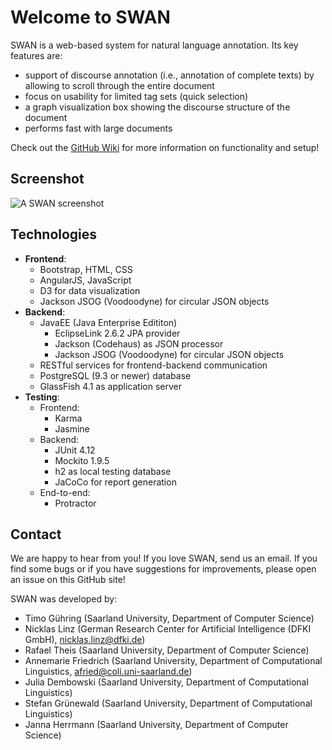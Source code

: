# Welcome to SWAN <!--[![Build Status](https://travis-ci.org/annefried/swan.png?branch=master)](https://travis-ci.org/annefried/swan)-->
SWAN is a web-based system for natural language annotation.
Its key features are:
* support of discourse annotation (i.e., annotation of complete texts) by allowing to scroll through the entire document
* focus on usability for limited tag sets (quick selection)
* a graph visualization box showing the discourse structure of the document
* performs fast with large documents

Check out the [GitHub Wiki](https://github.com/annefried/swan/wiki) for more information on functionality and setup!

## Screenshot
![A SWAN screenshot](https://raw.githubusercontent.com/wiki/annefried/swan/images/swan_example.png)

## Technologies
* **Frontend**:
  * Bootstrap, HTML, CSS
  * AngularJS, JavaScript
  * D3 for data visualization
  * Jackson JSOG (Voodoodyne) for circular JSON objects
* **Backend**:
  * JavaEE (Java Enterprise Edititon)
    * EclipseLink 2.6.2 JPA provider
    * Jackson (Codehaus) as JSON processor
    * Jackson JSOG (Voodoodyne) for circular JSON objects
  * RESTful services for frontend-backend communication
  * PostgreSQL (9.3 or newer) database
  * GlassFish 4.1 as application server
* **Testing**:
  * Frontend:
    * Karma
    * Jasmine
  * Backend:
    * JUnit 4.12
    * Mockito 1.9.5
    * h2 as local testing database
    * JaCoCo for report generation
  * End-to-end:
    * Protractor

## Contact
We are happy to hear from you!
If you love SWAN, send us an email.
If you find some bugs or if you have suggestions for improvements, please open an issue on this GitHub site!

SWAN was developed by:
* Timo Gühring (Saarland University, Department of Computer Science)
* Nicklas Linz (German Research Center for Artificial Intelligence (DFKI GmbH), nicklas.linz@dfki.de)
* Rafael Theis (Saarland University, Department of Computer Science)
* Annemarie Friedrich (Saarland University, Department of Computational Linguistics, afried@coli.uni-saarland.de)
* Julia Dembowski (Saarland University, Department of Computational Linguistics)
* Stefan Grünewald (Saarland University, Department of Computational Linguistics)
* Janna Herrmann (Saarland University, Department of Computer Science)



